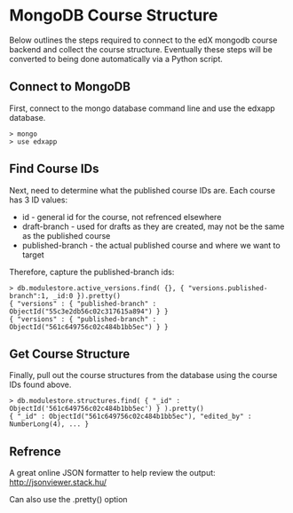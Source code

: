 # MongoDB Course Structure
Below outlines the steps required to connect to the edX mongodb course backend and collect the course structure. Eventually these steps will be converted to being done automatically via a Python script.

## Connect to MongoDB
First, connect to the mongo database command line and use the edxapp database.
```
> mongo
> use edxapp
```

## Find Course IDs
Next, need to determine what the published course IDs are. Each course has 3 ID values:
 * id - general id for the course, not refrenced elsewhere
 * draft-branch - used for drafts as they are created, may not be the same as the published course
 * published-branch - the actual published course and where we want to target

Therefore, capture the published-branch ids:
```
> db.modulestore.active_versions.find( {}, { "versions.published-branch":1, _id:0 }).pretty()
{ "versions" : { "published-branch" : ObjectId("55c3e2db56c02c317615a894") } }
{ "versions" : { "published-branch" : ObjectId("561c649756c02c484b1bb5ec") } }
```

## Get Course Structure
Finally, pull out the course structures from the database using the course IDs found above.
```
> db.modulestore.structures.find( { "_id" : ObjectId('561c649756c02c484b1bb5ec') } ).pretty()
{ "_id" : ObjectId("561c649756c02c484b1bb5ec"), "edited_by" : NumberLong(4), ... }
```

## Refrence
A great online JSON formatter to help review the output: http://jsonviewer.stack.hu/

Can also use the .pretty() option
